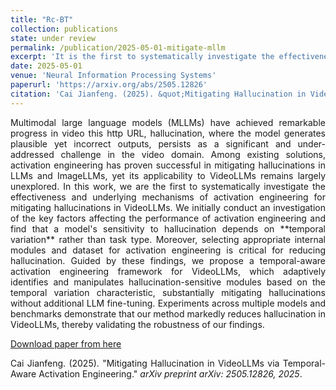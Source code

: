 ```yaml
---
title: "Rc-BT"
collection: publications
state: under review
permalink: /publication/2025-05-01-mitigate-mllm
excerpt: 'It is the first to systematically investigate the effectiveness and underlying mechanisms of activation engineering for mitigating hallucinations in VideoLLMs. And it proposes a temporal-aware activation engineering framework for VideoLLMs, which adaptively identifies and manipulates hallucination-sensitive modules based on the temporal variation characteristic, substantially mitigating hallucinations without additional LLM fine-tuning.'
date: 2025-05-01
venue: 'Neural Information Processing Systems'
paperurl: 'https://arxiv.org/abs/2505.12826'
citation: 'Cai Jianfeng. (2025). &quot;Mitigating Hallucination in VideoLLMs via Temporal-Aware Activation Engineering.&quot; <i>arXiv preprint arXiv: 2505.12826, 2025</i>.'
---
```

<p style="text-align:justify; text-justify:inter-ideograph;">Multimodal large language models (MLLMs) have achieved remarkable progress in video this http URL, hallucination, where the model generates plausible yet incorrect outputs, persists as a significant and under-addressed challenge in the video domain. Among existing solutions, activation engineering has proven successful in mitigating hallucinations in LLMs and ImageLLMs, yet its applicability to VideoLLMs remains largely unexplored. In this work, we are the first to systematically investigate the effectiveness and underlying mechanisms of activation engineering for mitigating hallucinations in VideoLLMs. We initially conduct an investigation of the key factors affecting the performance of activation engineering and find that a model's sensitivity to hallucination depends on **temporal variation** rather than task type. Moreover, selecting appropriate internal modules and dataset for activation engineering is critical for reducing hallucination. Guided by these findings, we propose a temporal-aware activation engineering framework for VideoLLMs, which adaptively identifies and manipulates hallucination-sensitive modules based on the temporal variation characteristic, substantially mitigating hallucinations without additional LLM fine-tuning. Experiments across multiple models and benchmarks demonstrate that our method markedly reduces hallucination in VideoLLMs, thereby validating the robustness of our findings.</p>

[Download paper from here](https://arxiv.org/abs/2505.12826)

<p style="text-align:justify; text-justify:inter-ideograph;">Cai Jianfeng. (2025). &quot;Mitigating Hallucination in VideoLLMs via Temporal-Aware Activation Engineering.&quot; <i>arXiv preprint arXiv: 2505.12826, 2025</i>.</p>

<!-- title: "Rc-BT"
collection: publications
state: under review
permalink: /publication/2025-02-01-HCLNet
excerpt: 'It introduces a Response-conditioned Bradley-Terry (Rc-BT) model that enhances the model's capability in length bias mitigating and length instruction following, through training on the augmented dataset. Furthermore, it proposes the Rc-RM and Rc-DPO algorithm to leverage the Rc-BT model for reward modeling and direct policy optimization (DPO) of LLMs.'
date: 2025-02-01
venue: 'Empirical Methods in Natural Language Processing'
paperurl: 'https://arxiv.org/abs/2502.00814'
citation: 'Cai, Jianfeng, et al. "Disentangling Length Bias In Preference Learning Via Response-Conditioned Modeling." arXiv preprint arXiv:2502.00814 (2025).'
---
<p style="text-align:justify; text-justify:inter-ideograph;">Reinforcement Learning from Human Feedback (RLHF) has achieved considerable success in aligning large language models (LLMs) by modeling human preferences with a learnable reward model and employing a reinforcement learning algorithm to maximize the reward model's scores. However, these reward models are susceptible to exploitation through various superficial confounding factors, with length bias emerging as a particularly significant concern. Moreover, while the pronounced impact of length bias on preference modeling suggests that LLMs possess an inherent sensitivity to length perception, our preliminary investigations reveal that fine-tuned LLMs consistently struggle to adhere to explicit length instructions. To address these two limitations, we propose a novel framework wherein the reward model explicitly differentiates between human semantic preferences and response length requirements. Specifically, we introduce a Response-conditioned Bradley-Terry (Rc-BT) model that enhances the model's capability in length bias mitigating and length instruction following, through training on our augmented dataset. Furthermore, we propose the Rc-RM and Rc-DPO algorithm to leverage the Rc-BT model for reward modeling and direct policy optimization (DPO) of LLMs, simultaneously mitigating length bias and promoting adherence to length instructions. Extensive experiments across various foundational models and datasets demonstrate the effectiveness and generalizability of our approach.</p>

[Download paper from here](https://arxiv.org/abs/2502.00814)

<p style="text-align:justify; text-justify:inter-ideograph;">Cai, Jianfeng, et al. "Disentangling Length Bias In Preference Learning Via Response-Conditioned Modeling." arXiv preprint arXiv:2502.00814 (2025).</p> -->
